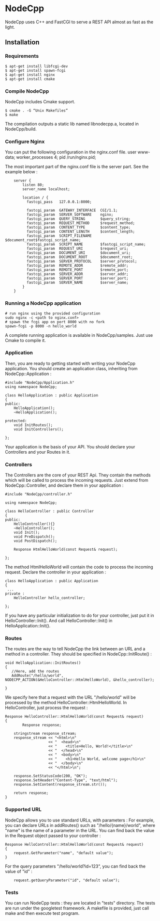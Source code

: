 NodeCpp
=======

NodeCpp uses C++ and FastCGI to serve a REST API almost as fast as the light.

Installation
------------

### Requirements

	$ apt-get install libfcgi-dev
	$ apt-get install spawn-fcgi
	$ apt-get install nginx
	$ apt-get install cmake

### Compile NodeCpp
NodeCpp includes Cmake support.

	$ cmake . -G “Unix Makefiles”
	$ make

The compilation outputs a static lib named libnodecpp.a, located in NodeCpp/build.


### Configure Nginx

You can put the following configuration in the nginx.conf file.
	user www-data;
	worker_processes 4;
	pid /run/nginx.pid;

The most important part of the nginx.conf file is the server part. See the example below :


	    server {
	        listen 80;
	        server_name localhost;

	        location / {
	          fastcgi_pass   127.0.0.1:8000;

	          fastcgi_param  GATEWAY_INTERFACE  CGI/1.1;
	          fastcgi_param  SERVER_SOFTWARE    nginx;
	          fastcgi_param  QUERY_STRING       $query_string;
	          fastcgi_param  REQUEST_METHOD     $request_method;
	          fastcgi_param  CONTENT_TYPE       $content_type;
	          fastcgi_param  CONTENT_LENGTH     $content_length;
	          fastcgi_param  SCRIPT_FILENAME    $document_root$fastcgi_script_name;
	          fastcgi_param  SCRIPT_NAME        $fastcgi_script_name;
	          fastcgi_param  REQUEST_URI        $request_uri;
	          fastcgi_param  DOCUMENT_URI       $document_uri;
	          fastcgi_param  DOCUMENT_ROOT      $document_root;
	          fastcgi_param  SERVER_PROTOCOL    $server_protocol;
	          fastcgi_param  REMOTE_ADDR        $remote_addr;
	          fastcgi_param  REMOTE_PORT        $remote_port;
	          fastcgi_param  SERVER_ADDR        $server_addr;
	          fastcgi_param  SERVER_PORT        $server_port;
	          fastcgi_param  SERVER_NAME        $server_name;
		    }
	    }
	



### Running a NodeCpp application
	
	# run nginx using the provided configuration
	sudo nginx -c <path to nginx.conf>
	# spawn the fcgi app on port 8000 with no fork
	spawn-fcgi -p 8000 -n hello_world
	
A complete running application is available in NodeCpp/samples. Just use Cmake to compile it.

### Application

Then, you are ready to getting started with writing your NodeCpp application.
You should create an application class, inheriting from NodeCpp::Application :

	#include "NodeCpp/Application.h"
	using namespace NodeCpp;

	class HelloApplication : public Application
	{
	public:
	    HelloApplication();
	    ~HelloApplication();
	
	protected:
	    void InitRoutes();
	    void InitControllers();
	
	};

Your application is the basis of your API. You should declare your Controllers and your Routes in it.

### Controllers

The Controllers are the core of your REST Api. They contain the methods which will be called to process the incoming requests. Just extend from NodeCpp::Controller, and declare them in your application :

	#include "NodeCpp/controller.h"

	using namespace NodeCpp;
	
	class HelloController : public Controller
	{
	public:
	    HelloController(){}
	    ~HelloController();
	    void Init();
	    void PreDispatch();
	    void PostDispatch();
	
	    Response HtmlHelloWorld(const Request& request);
	    
	};
The method HtmlHelloWorld will contain the code to process the incoming request.
Declare the controller in your application :

	class HelloApplication : public Application
	{
	 ...
	private :
	    HelloController hello_controller;
	
	};
If you have any particular initialization to do for your controller, just put it in HelloController::Init(). And call HelloController::Init() in HelloApplication::Init().

### Routes

The routes are the way to tell NodeCpp the link between an URL and a method in a controller.
They should be specified in NodeCpp::InitRoute() :

	void HelloApplication::InitRoutes()
	{
	   //Here, add the routes
	   AddRoute("/hello/world", NODECPP_ACTION(&HelloController::HtmlHelloWorld), &hello_controller);
	
	}
We specify here that a request with the URL "/hello/world" will be processed by the method HelloController::HtmlHelloWorld.
In HelloController, just process the request :

	Response HelloController::HtmlHelloWorld(const Request& request)
	{
		    Response response;
	
	    stringstream response_stream;
	    response_stream << "<html>\n"
	                    << "  <head>\n"
	                    << "    <title>Hello, World!</title>\n"
	                    << "  </head>\n"
	                    << "  <body>\n"
	                    << "    <h1>Hello World, welcome page</h1>\n"
	                    << "  </body>\n"
	                    << "</html>\n";
	
	    response.SetStatusCode(200, "OK");
	    response.SetHeader("Content-Type", "text/html");
	    response.SetContent(response_stream.str());
	
	    return response;
	}

### Supported URL 


NodeCpp allows you to use standard URLs, with parameters :
For example, you can declare URLs in addRoutes() such as "/hello/{name}/world", where "name" is the name of a parameter in the URL.
You can find back the value in the Request object passed to your controller :

	Response HelloController::HtmlHelloWorld(const Request& request)
	{
		request.GetParameter("name", "default value");
	}
For the query parameters "/hello/world?id=123", you can find back the value of "id" :

		request.getQueryParameter("id", "default value");

### Tests

You can run NodeCpp tests :  they are located in "tests" directory. The tests are run under the googletest framework. A makefile is provided, just call make and then execute test program.
